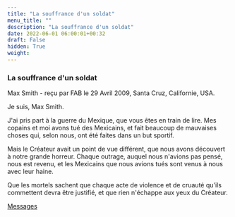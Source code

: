 ```yaml
---
title: "La souffrance d'un soldat"
menu_title: ""
description: "La souffrance d'un soldat"
date: 2022-06-01 06:00:01+00:32
draft: False
hidden: True
weight:
---
```

### La souffrance d'un soldat

Max Smith - reçu par FAB le 29 Avril 2009, Santa Cruz, Californie, USA.

Je suis, Max Smith.

J'ai pris part à la guerre du Mexique, que vous êtes en train de lire. Mes copains et moi avons tué des Mexicains, et fait beaucoup de mauvaises choses qui, selon nous, ont été faites dans un but sportif.

Mais le Créateur avait un point de vue différent, que nous avons découvert à notre grande horreur. Chaque outrage, auquel nous n'avions pas pensé, nous est revenu, et les Mexicains que nous avions tués sont venus à nous avec leur haine.

Que les mortels sachent que chaque acte de violence et de cruauté qu'ils commettent devra être justifié, et que rien n'échappe aux yeux du Créateur.

[Messages](/fr-contemporary-messages/fr-contemporary-messages-by-date-order/fr-contemporary-messages-2009)
